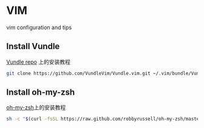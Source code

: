 # VIM

vim configuration and tips 

## Install Vundle

[Vundle repo](https://github.com/VundleVim/Vundle.vim.git) 上的安装教程

```sh
git clone https://github.com/VundleVim/Vundle.vim.git ~/.vim/bundle/Vundle.vim
```

## Install oh-my-zsh

[oh-my-zsh](http://ohmyz.sh)上的安装教程

```sh
sh -c "$(curl -fsSL https://raw.github.com/robbyrussell/oh-my-zsh/master/tools/install.sh)"
```
